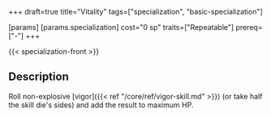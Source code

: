 +++
draft=true
title="Vitality"
tags=["specialization", "basic-specialization"]

[params]
  [params.specialization]
    cost="0 sp"
    traits=["Repeatable"]
    prereq=["-"]
+++

{{< specialization-front >}}

## Description

Roll non-explosive [vigor]({{< ref "/core/ref/vigor-skill.md" >}}) (or take half the skill die's sides) and add the result to maximum HP.

